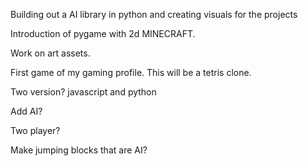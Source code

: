 Building out a AI library in python and creating visuals for the projects

Introduction of pygame with 2d MINECRAFT.

Work on art assets.

First game of my gaming profile. This will be a tetris clone.

Two version?
    javascript and python

Add AI?

Two player?

Make jumping blocks that are AI?
